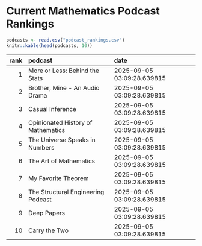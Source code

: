 # Current Mathematics Podcast Rankings


``` r
podcasts <- read.csv("podcast_rankings.csv")
knitr::kable(head(podcasts, 10))
```

| rank | podcast                            | date                       |
|-----:|:-----------------------------------|:---------------------------|
|    1 | More or Less: Behind the Stats     | 2025-09-05 03:09:28.639815 |
|    2 | Brother, Mine - An Audio Drama     | 2025-09-05 03:09:28.639815 |
|    3 | Casual Inference                   | 2025-09-05 03:09:28.639815 |
|    4 | Opinionated History of Mathematics | 2025-09-05 03:09:28.639815 |
|    5 | The Universe Speaks in Numbers     | 2025-09-05 03:09:28.639815 |
|    6 | The Art of Mathematics             | 2025-09-05 03:09:28.639815 |
|    7 | My Favorite Theorem                | 2025-09-05 03:09:28.639815 |
|    8 | The Structural Engineering Podcast | 2025-09-05 03:09:28.639815 |
|    9 | Deep Papers                        | 2025-09-05 03:09:28.639815 |
|   10 | Carry the Two                      | 2025-09-05 03:09:28.639815 |
